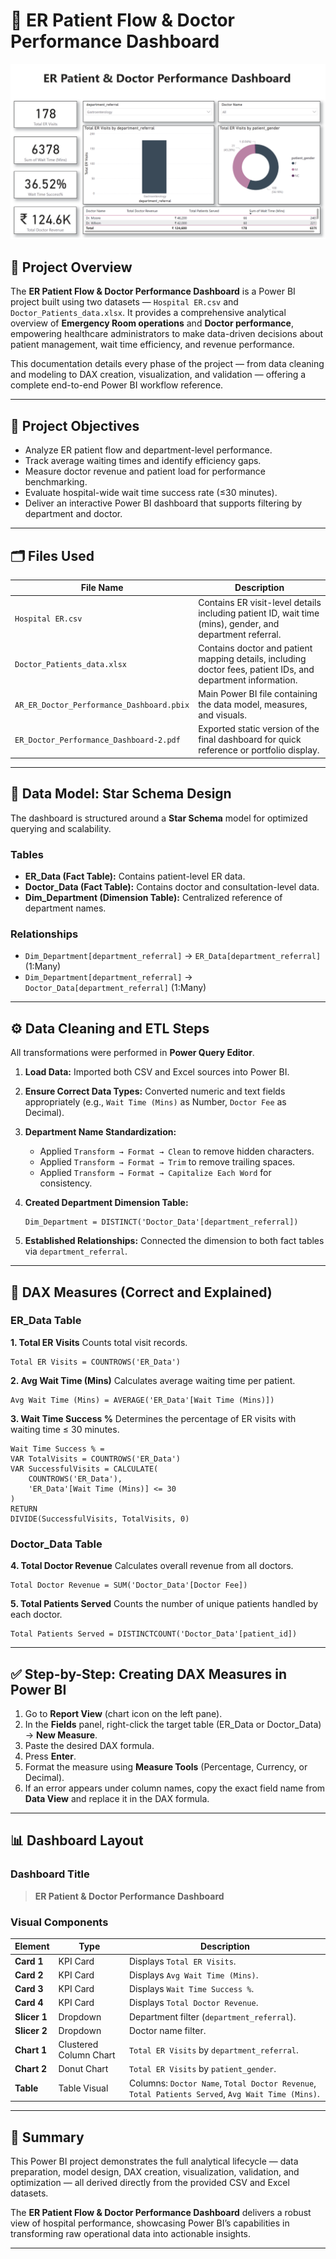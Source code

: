 # 🏥 ER Patient Flow & Doctor Performance Dashboard
![Dashboard Overview](ER_Patient_Doctor_PerformanceDashboard.png)

## 📘 Project Overview

The **ER Patient Flow & Doctor Performance Dashboard** is a Power BI project built using two datasets — `Hospital ER.csv` and `Doctor_Patients_data.xlsx`. It provides a comprehensive analytical overview of **Emergency Room operations** and **Doctor performance**, empowering healthcare administrators to make data-driven decisions about patient management, wait time efficiency, and revenue performance.

This documentation details every phase of the project — from data cleaning and modeling to DAX creation, visualization, and validation — offering a complete end-to-end Power BI workflow reference.

---

## 🎯 Project Objectives

* Analyze ER patient flow and department-level performance.
* Track average waiting times and identify efficiency gaps.
* Measure doctor revenue and patient load for performance benchmarking.
* Evaluate hospital-wide wait time success rate (≤30 minutes).
* Deliver an interactive Power BI dashboard that supports filtering by department and doctor.

---

## 🗂️ Files Used

| File Name                                 | Description                                                                                                  |
| ----------------------------------------- | ------------------------------------------------------------------------------------------------------------ |
| `Hospital ER.csv`                         | Contains ER visit-level details including patient ID, wait time (mins), gender, and department referral.     |
| `Doctor_Patients_data.xlsx`               | Contains doctor and patient mapping details, including doctor fees, patient IDs, and department information. |
| `AR_ER_Doctor_Performance_Dashboard.pbix` | Main Power BI file containing the data model, measures, and visuals.                                         |
| `ER_Doctor_Performance_Dashboard-2.pdf`   | Exported static version of the final dashboard for quick reference or portfolio display.                     |

---

## 🧩 Data Model: Star Schema Design

The dashboard is structured around a **Star Schema** model for optimized querying and scalability.

### Tables

* **ER_Data (Fact Table):** Contains patient-level ER data.
* **Doctor_Data (Fact Table):** Contains doctor and consultation-level data.
* **Dim_Department (Dimension Table):** Centralized reference of department names.

### Relationships

* `Dim_Department[department_referral]` → `ER_Data[department_referral]` (1:Many)
* `Dim_Department[department_referral]` → `Doctor_Data[department_referral]` (1:Many)

---

## ⚙️ Data Cleaning and ETL Steps

All transformations were performed in **Power Query Editor**.

1. **Load Data:** Imported both CSV and Excel sources into Power BI.
2. **Ensure Correct Data Types:** Converted numeric and text fields appropriately (e.g., `Wait Time (Mins)` as Number, `Doctor Fee` as Decimal).
3. **Department Name Standardization:**

   * Applied `Transform → Format → Clean` to remove hidden characters.
   * Applied `Transform → Format → Trim` to remove trailing spaces.
   * Applied `Transform → Format → Capitalize Each Word` for consistency.
4. **Created Department Dimension Table:**

   ```DAX
   Dim_Department = DISTINCT('Doctor_Data'[department_referral])
   ```
5. **Established Relationships:** Connected the dimension to both fact tables via `department_referral`.

---

## 🧮 DAX Measures (Correct and Explained)

### ER_Data Table

**1. Total ER Visits**
Counts total visit records.

```DAX
Total ER Visits = COUNTROWS('ER_Data')
```

**2. Avg Wait Time (Mins)**
Calculates average waiting time per patient.

```DAX
Avg Wait Time (Mins) = AVERAGE('ER_Data'[Wait Time (Mins)])
```

**3. Wait Time Success %**
Determines the percentage of ER visits with waiting time ≤ 30 minutes.

```DAX
Wait Time Success % =
VAR TotalVisits = COUNTROWS('ER_Data')
VAR SuccessfulVisits = CALCULATE(
    COUNTROWS('ER_Data'),
    'ER_Data'[Wait Time (Mins)] <= 30
)
RETURN
DIVIDE(SuccessfulVisits, TotalVisits, 0)
```

### Doctor_Data Table

**4. Total Doctor Revenue**
Calculates overall revenue from all doctors.

```DAX
Total Doctor Revenue = SUM('Doctor_Data'[Doctor Fee])
```

**5. Total Patients Served**
Counts the number of unique patients handled by each doctor.

```DAX
Total Patients Served = DISTINCTCOUNT('Doctor_Data'[patient_id])
```

---

## ✅ Step-by-Step: Creating DAX Measures in Power BI

1. Go to **Report View** (chart icon on the left pane).
2. In the **Fields** panel, right-click the target table (ER_Data or Doctor_Data) → **New Measure**.
3. Paste the desired DAX formula.
4. Press **Enter**.
5. Format the measure using **Measure Tools** (Percentage, Currency, or Decimal).
6. If an error appears under column names, copy the exact field name from **Data View** and replace it in the DAX formula.

---

## 📊 Dashboard Layout

### Dashboard Title

> **ER Patient & Doctor Performance Dashboard**

### Visual Components

| Element      | Type                   | Description                                                                                      |
| ------------ | ---------------------- | ------------------------------------------------------------------------------------------------ |
| **Card 1**   | KPI Card               | Displays `Total ER Visits`.                                                                      |
| **Card 2**   | KPI Card               | Displays `Avg Wait Time (Mins)`.                                                                 |
| **Card 3**   | KPI Card               | Displays `Wait Time Success %`.                                                                  |
| **Card 4**   | KPI Card               | Displays `Total Doctor Revenue`.                                                                 |
| **Slicer 1** | Dropdown               | Department filter (`department_referral`).                                                       |
| **Slicer 2** | Dropdown               | Doctor name filter.                                                                              |
| **Chart 1**  | Clustered Column Chart | `Total ER Visits` by `department_referral`.                                                      |
| **Chart 2**  | Donut Chart            | `Total ER Visits` by `patient_gender`.                                                           |
| **Table**    | Table Visual           | Columns: `Doctor Name`, `Total Doctor Revenue`, `Total Patients Served`, `Avg Wait Time (Mins)`. |

---



## 🧾 Summary

This Power BI project demonstrates the full analytical lifecycle — data preparation, model design, DAX creation, visualization, validation, and optimization — all derived directly from the provided CSV and Excel datasets.

The **ER Patient Flow & Doctor Performance Dashboard** delivers a robust view of hospital performance, showcasing Power BI’s capabilities in transforming raw operational data into actionable insights.

---


